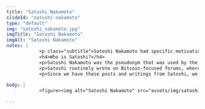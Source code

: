 ```yaml
--- 
title: "Satoshi Nakamoto"
slideId: "satoshi-nakamoto"
type: "default"
img: "satoshi_nakamoto.jpg"
imgTitle: "Satoshi Nakamoto"
imgAlt: "Satoshi Nakamoto"
notes: | 
            <p class="subtitle">Satoshi Nakamoto had specific motivations which led to the creation of Bitcoin.</p>
            <h4>Who is Satoshi?</h4>
            <p>Satoshi Nakamoto was the pseudonym that was used by the creator, or creators, of the Bitcoin network. A pseudonym is a false name that allows its user to remain anonymous. While no one knows Satoshi Nakamoto&apos;s true identity, there is some information that allows us some insight into his motivations in creating the Bitcoin network, the first instance of blockchain technology.</p>
            <p>Satoshi routinely wrote on Bitcoin-focused forums, where he laid out his desire for peer-to-peer digital cash. These beliefs were summarized in the Bitcoin whitepaper, the document that introduced both Bitcoin and the concept of a blockchain.</p>
            <p>Since we have these posts and writings from Satoshi, we can infer a few things about his beliefs and motivations that led to him creating what would become cryptocurrency.</p>
        
body: | 
            <figure><img alt="Satoshi Nakamoto" src="assets/img/satoshi_nakamoto.jpg" title="Satoshi Nakamoto"></figure>
        
---
```

